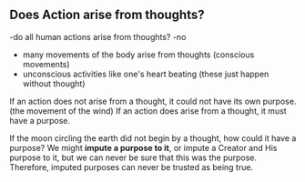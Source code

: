 ## Does Action arise from thoughts?

-do all human actions arise from thoughts? -no
- many movements of the body arise from thoughts (conscious movements)
- unconscious activities like one's heart beating (these just happen without thought)

If an action does not arise from a thought, it could not have its own purpose. (the movement of the wind)
If an action does arise from a thought, it must have a purpose.

If the moon circling the earth did not begin by a thought, how could it have a purpose?
We might **impute a purpose to it**, or impute a Creator and His purpose to it, but we can never be sure that this was the purpose. Therefore, imputed purposes can never be trusted as being true.